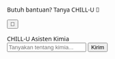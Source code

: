 <!DOCTYPE html>
<html lang="id">
<head>
<meta charset="UTF-8">
<title>🤖 CHILL-U Universe Chat</title>
<style>
  body {
    margin: 0;
    font-family: 'Segoe UI', sans-serif;
  }

  /* === Tombol robot biru melayang === */
  #chatToggle {
    position: fixed;
    bottom: 25px;
    right: 25px;
    width: 65px;
    height: 65px;
    border-radius: 50%;
    background: radial-gradient(circle at 30% 30%, #6b8bff, #2f4cff);
    border: none;
    cursor: pointer;
    font-size: 32px;
    color: white;
    display: flex;
    align-items: center;
    justify-content: center;
    box-shadow: 0 0 20px rgba(91,124,255,0.8);
    animation: float 3s ease-in-out infinite, pulse 2s ease-in-out infinite;
    transition: transform 0.3s ease, box-shadow 0.3s ease;
    z-index: 1000;
  }

  #chatToggle:hover {
    transform: scale(1.15);
    box-shadow: 0 0 25px rgba(91,124,255,1);
  }

  /* === Animasi melayang dan berdenyut === */
  @keyframes float {
    0%, 100% { transform: translateY(0); }
    50% { transform: translateY(-6px); }
  }
  @keyframes pulse {
    0%, 100% { box-shadow: 0 0 15px rgba(91,124,255,0.8); }
    50% { box-shadow: 0 0 30px rgba(91,124,255,1); }
  }

  /* === Balon teks ajakan === */
  #chatHint {
    position: fixed;
    bottom: 105px;
    right: 95px;
    background: white;
    color: #2f4cff;
    padding: 10px 14px;
    border-radius: 12px;
    box-shadow: 0 4px 14px rgba(0,0,0,0.2);
    font-size: 14px;
    font-weight: 500;
    opacity: 0;
    transform: translateY(10px);
    animation: hintPop 4s ease-in-out infinite;
    z-index: 999;
  }

  @keyframes hintPop {
    0%, 70%, 100% { opacity: 0; transform: translateY(10px); }
    10%, 40% { opacity: 1; transform: translateY(0); }
  }

  /* === Kotak chat === */
  .chat-box {
    position: fixed;
    bottom: 95px;
    right: 25px;
    width: 340px;
    height: 460px;
    display: none;
    flex-direction: column;
    background: linear-gradient(145deg, #f9f9f9, #e5e5e5);
    border-radius: 16px;
    box-shadow: 0 10px 25px rgba(0,0,0,0.3);
    overflow: hidden;
    z-index: 999;
    animation: slideUp 0.4s ease;
  }

  @keyframes slideUp {
    from { transform: translateY(30px); opacity: 0; }
    to { transform: translateY(0); opacity: 1; }
  }

  .chat-header {
    background: #5b7cff;
    color: white;
    text-align: center;
    padding: 12px;
    font-weight: 600;
    letter-spacing: 0.5px;
  }

  .messages {
    flex: 1;
    padding: 14px;
    overflow-y: auto;
    background: #ffffff;
    color: #333;
    font-size: 14px;
  }

  .user, .bot {
    padding: 10px;
    margin: 8px 0;
    border-radius: 10px;
    line-height: 1.4;
  }

  .user {
    background: #dbe2ff;
    text-align: right;
    color: #1e2a78;
  }

  .bot {
    background: #f0f0f0;
    color: #333;
  }

  .input-area {
    display: flex;
    gap: 8px;
    padding: 10px;
    background: #efefef;
    border-top: 1px solid #ddd;
  }

  input {
    flex: 1;
    padding: 8px 10px;
    border-radius: 8px;
    border: 1px solid #ccc;
    outline: none;
    font-size: 14px;
  }

  button#sendBtn {
    padding: 8px 14px;
    border: none;
    border-radius: 8px;
    background: #5b7cff;
    color: white;
    cursor: pointer;
    font-weight: 600;
  }

  button#sendBtn:hover {
    background: #6e8fff;
  }
</style>
</head>
<body>

<!-- Balon teks ajakan -->
<div id="chatHint">Butuh bantuan? Tanya CHILL-U 🤖</div>

<!-- Tombol ikon robot -->
<button id="chatToggle">🤖</button>

<!-- Kotak chat -->
<div class="chat-box" id="chatBox">
  <div class="chat-header">CHILL-U Asisten Kimia</div>
  <div class="messages" id="chatMessages"></div>
  <div class="input-area">
    <input type="text" id="chatInput" placeholder="Tanyakan tentang kimia...">
    <button id="sendBtn">Kirim</button>
  </div>
</div>

<script>
  const chatBox = document.getElementById("chatBox");
  const chatToggle = document.getElementById("chatToggle");
  const chatHint = document.getElementById("chatHint");
  const chatMessages = document.getElementById("chatMessages");
  const chatInput = document.getElementById("chatInput");
  const sendBtn = document.getElementById("sendBtn");

  // Toggle muncul/tutup chat
  chatToggle.onclick = () => {
    const visible = chatBox.style.display === "flex";
    chatBox.style.display = visible ? "none" : "flex";
    chatHint.style.display = visible ? "block" : "none";
  };

  // Kirim pesan
  function sendMessage() {
    const userText = chatInput.value.trim();
    if (!userText) return;
    appendMessage("user", userText);
    chatInput.value = "";

    setTimeout(async () => {
      const botReply = await getBotReply(userText);
      appendMessage("bot", botReply);
      chatMessages.scrollTop = chatMessages.scrollHeight;
    }, 400);
  }

  // Tampilkan pesan
  function appendMessage(sender, text) {
    const msg = document.createElement("div");
    msg.className = sender;
    msg.textContent = text;
    chatMessages.appendChild(msg);
  }

  // Balasan bot sederhana
  async function getBotReply(question) {
    const q = question.toLowerCase();
    if (q.includes("atom")) return "Atom adalah partikel terkecil penyusun materi, terdiri dari proton, neutron, dan elektron.";
    if (q.includes("molekul")) return "Molekul adalah gabungan dua atau lebih atom yang terikat secara kimia.";
    if (q.includes("asam") && q.includes("basa")) return "Asam menghasilkan ion H⁺ dan basa menghasilkan ion OH⁻ dalam larutan.";
    if (q.includes("reaksi kimia")) return "Reaksi kimia melibatkan perubahan susunan atom untuk membentuk zat baru.";
    if (q.includes("katalis")) return "Katalis mempercepat reaksi tanpa ikut bereaksi secara permanen.";
    if (q.includes("larutan")) return "Larutan adalah campuran homogen antara zat pelarut dan zat terlarut.";
    if (q.includes("hidrokarbon")) return "Hidrokarbon terdiri dari unsur karbon (C) dan hidrogen (H). Contohnya metana (CH₄).";
    if (q.includes("halo") || q.includes("hai")) return "Halo! Aku CHILL-U, siap bantu kamu belajar kimia! 😊";
    if (q.includes("terima kasih")) return "Sama-sama! Senang bisa membantu 😄";
    return "Hmm... menarik! Tapi aku belum punya jawaban detail untuk itu. Coba tanyakan hal tentang atom, reaksi, atau katalis 😉";
  }

  sendBtn.onclick = sendMessage;
  chatInput.addEventListener("keypress", e => {
    if (e.key === "Enter") sendMessage();
  });
</script>

</body>
</html>
